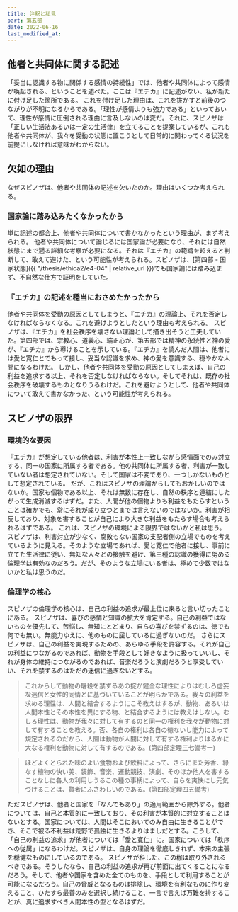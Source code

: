 ```yaml
---
title: 注釈と私見
part: 第五部
date: 2022-06-16
last_modified_at: 
---
```


## 他者と共同体に関する記述

「妥当に認識する物に関係する感情の持続性」では、他者や共同体によって感情が喚起される、ということを述べた。ここは『エチカ』に記述がない、私が新たに付け足した箇所である。
これを付け足した理由は、これを抜かすと前後のつながりが不明になるからである。「理性が感情よりも強力である」といっておいて、理性が感情に圧倒される理由に言及しないのは変だ。それに、スピノザは「正しい生活法あるいは一定の生活律」を立てることを提案しているが、これも他者や共同体が、我々を受動の状態に置こうとして日常的に関わってくる状況を前提にしなければ意味がわからない。

## 欠如の理由

なぜスピノザは、他者や共同体の記述を欠いたのか。理由はいくつか考えられる。

### 国家論に踏み込みたくなかったから

単に記述の都合上、他者や共同体について書かなかったという理由が、まず考えられる。
他者や共同体について論じるには国家論が必要になり、それには自然状態にまで遡る詳細な考察が必要になる。それは『エチカ』の範疇を超えると判断して、敢えて避けた、という可能性が考えられる。スピノザは、[第四部 - 国家状態]({{ "/thesis/ethica2/e4-04" | relative_url }})でも国家論には踏み込まず、不自然な仕方で証明をしていた。

### 『エチカ』の記述を穏当におさめたかったから

他者や共同体を受動の原因としてしまうと、『エチカ』の理論上、それを否定しなければならなくなる。これを避けようとしたという理由も考えられる。
スピノザは、『エチカ』を社会秩序を壊さない理論として描き出そうと工夫していた。第四部では、宗教心、道義心、端正心が、第五部では精神の永続性と神の愛が、『エチカ』から導けることを示している。『エチカ』を読んだ人間は、他者には愛と寛仁とでもって接し、妥当な認識を求め、神の愛を意識する、穏やかな人間になるわけだ。
しかし、他者や共同体を受動の原因としてしまえば、自己の利益を追求する以上、それを否定しなければならない。そしてそれは、既存の社会秩序を破壊するものとなりうるわけだ。これを避けようとして、他者や共同体について敢えて書かなかった、という可能性が考えられる。

## スピノザの限界

### 環境的な要因

『エチカ』が想定している他者は、利害が本性上一致しながら感情面でのみ対立する、同一の国家に所属する者である。他の共同体に所属する者、利害が一致していない者は想定されていない。そして国家は不変であり、一つしかないものとして想定されている。
だが、これはスピノザの理論からしてもおかしいのではないか。国家も個物である以上、それは無数に存在し、自然の秩序と連結にしたがって生成消滅するはずだ。また、人間が他の個物よりも利益をもたらすということは確かでも、常にそれが成り立つとまでは言えないのではないか。利害が相反しており、対象を害することが自己により大きな利益をもたらす場合も考えられるはずである。
これは、スピノザの環境による限界ではないかと私は思う。スピノザは、利害対立が少なく、腐敗もない国家の支配者側の立場でものを考えているように見える。そのような立場であれば、愛と寛仁で他者に接し、事前に立てた生活律に従い、無知な人々との接触を避け、第三種の認識の獲得に努める倫理学は有効なのだろう。だが、そのような立場にいる者は、極めて少数ではないかと私は思うのだ。

### 倫理学の核心

スピノザの倫理学の核心は、自己の利益の追求が最上位に来ると言い切ったことにある。
スピノザは、喜びの感情と知識の拡大を肯定する。自己の利益ではないものを優先して、苦悩し、無知にとどまり、自らの喜びを禁ずるのは、徳でも何でも無い。無能力ゆえに、他のものに屈しているに過ぎないのだ。
さらにスピノザは、自己の利益を実現するための、あらゆる手段を許容する。それが自己の利益につながるのであれば、動物を手段として好きなように扱っていいし、それが身体の維持につながるのであれば、音楽だろうと演劇だろうと享受していい、それを禁ずるのはただの迷信に過ぎないとする。

>これからして動物の屠殺を禁ずるあの掟が健全な理性によりはむしろ虚妄な迷信と女性的同情とに基づいていることが明らかである。我々の利益を求める理性は、人間と結合するようにこそ教えはするが、動物、あるいは人間本性とその本性を異にする物、と結合するようには教えはしない。むしろ理性は、動物が我々に対して有するのと同一の権利を我々が動物に対して有することを教える。否、各自の権利は各自の徳ないし能力によって規定されるのだから、人間は動物が人間に対して有する権利よりはるかに大なる権利を動物に対して有するのである。(第四部定理三七備考一)

>ほどよくとられた味のよい食物および飲料によって、さらにまた芳香、緑なす植物の快い美、装飾、音楽、運動競技、演劇、そのほか他人を害することなしに各人の利用しうるこの種の事柄によって、自らを爽快にし元気づけることは、賢者にふさわしいのである。(第四部定理四五備考)

ただスピノザは、他者と国家を「なんでもあり」の適用範囲から除外する。他者については、自己と本質的に一致しており、その利害が本質的に対立することはないとする。国家については、人間はそこにおいてのみ自由に生きることができ、そこで被る不利益は荒野で孤独に生きるよりはましだとする。こうして、「自己の利益の追求」が他者については「愛と寛仁」に。国家については「秩序への従属」になるわけだ。スピノザは、自身の理論を徹底しきれず、本来の主張を穏健なものにしているのである。
スピノザが科した、この枷は取り外されるべきである。そうしたなら、自己の利益の追求が再び前面に出てくることになるだろう。そして、他者や国家を含めた全てのものを、手段として利用することが可能になるだろう。自己の脅威となるものは排除し、環境を有利なものに作り変えること、ひたすら最善のみを選択し続けること、一言で言えば万難を排することが、真に追求すべき人間本性の型となるはずだ。
